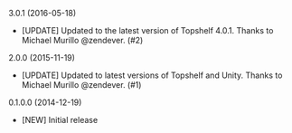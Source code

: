 3.0.1 (2016-05-18)
* [UPDATE] Updated to the latest version of Topshelf 4.0.1. Thanks to Michael Murillo @zendever. (#2)

2.0.0 (2015-11-19)
* [UPDATE] Updated to latest versions of Topshelf and Unity. Thanks to Michael Murillo @zendever. (#1)

0.1.0.0 (2014-12-19)
* [NEW] Initial release